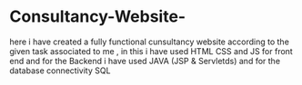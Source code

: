 # Consultancy-Website-
here i have created a fully functional cunsultancy website according to the given task associated to me , in  this i have used HTML CSS and JS for front end and for the Backend i have used JAVA (JSP &amp; Servletds) and for the database connectivity SQL 
